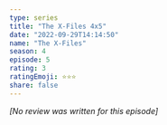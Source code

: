 ```yaml
---
type: series
title: "The X-Files 4x5"
date: "2022-09-29T14:14:50"
name: "The X-Files"
season: 4
episode: 5
rating: 3
ratingEmoji: ⭐️⭐️⭐️
share: false
---
```


_[No review was written for this episode]_
